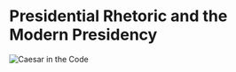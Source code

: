 # Presidential Rhetoric and the Modern Presidency

![Caesar in the Code](imgs/included/caesarian_code.png)
